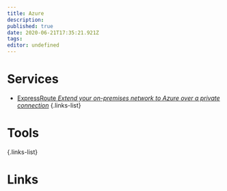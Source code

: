 ```yaml
---
title: Azure
description: 
published: true
date: 2020-06-21T17:35:21.921Z
tags: 
editor: undefined
---
```


# Services
- [ExpressRoute *Extend your on-premises network to Azure over a private connection*](https://wiki.imkarl.me/microsoft/office-365/teams)
{.links-list}

# Tools
{.links-list}

# Links

